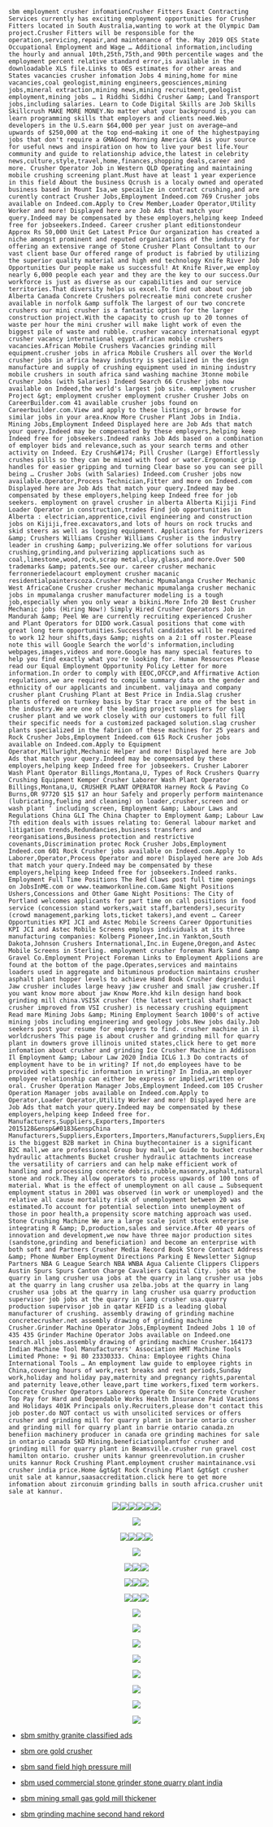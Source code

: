 
```
sbm employment crusher infomationCrusher Fitters Exact Contracting Services currently has exciting employment opportunities for Crusher Fitters located in South Australia,wanting to work at the Olympic Dam project.Crusher Fitters will be responsible for the operation,servicing,repair,and maintenance of the. May 2019 OES State Occupational Employment and Wage … Additional information,including the hourly and annual 10th,25th,75th,and 90th percentile wages and the employment percent relative standard error,is available in the downloadable XLS file.Links to OES estimates for other areas and States vacancies crusher infomation Jobs 4 mining,home for mine vacancies,coal geologist,mining engineers,geosciences,mining jobs,mineral extraction,mining news,mining recruitment,geologist employment,mining jobs … 1 Riddhi Siddhi Crusher &amp; Land Transport jobs,including salaries. Learn to Code Digital Skills are Job Skills Skillcrush MAKE MORE MONEY.No matter what your background is,you can learn programming skills that employers and clients need.Web developers in the U.S.earn $64,000 per year just on average—and upwards of $250,000 at the top end—making it one of the highestpaying jobs that don't require a GMAGood Morning America GMA is your source for useful news and inspiration on how to live your best life.Your community and guide to relationship advice,the latest in celebrity news,culture,style,travel,home,finances,shopping deals,career and more. Crusher Operator Job in Western QLD Operating and maintaining mobile crushing screening plant.Must have at least 1 year experience in this field About the business Qcrush is a localy owned and operated business based in Mount Isa,we specailze in contract crushing,and are curently contract Crusher Jobs,Employment Indeed.com 769 Crusher jobs available on Indeed.com.Apply to Crew Member,Loader Operator,Utility Worker and more! Displayed here are Job Ads that match your query.Indeed may be compensated by these employers,helping keep Indeed free for jobseekers.Indeed. Career crusher plant editionstondeur Approx Rs 50,000 Unit Get Latest Price Our organization has created a niche amongst prominent and reputed organizations of the industry for offering an extensive range of Stone Crusher Plant Consultant to our vast client base Our offered range of product is fabried by utilizing the superior quality material and high end technology Knife River Job Opportunities Our people make us successful! At Knife River,we employ nearly 6,000 people each year and they are the key to our success.Our workforce is just as diverse as our capabilities and our service territories.That diversity helps us excel.To find out about our job Alberta Canada Concrete Crushers polrecreatie mini concrete crusher available in norfolk &amp suffolk The largest of our two concrete crushers our mini crusher is a fantastic option for the larger construction project.With the capacity to crush up to 20 tonnes of waste per hour the mini crusher will make light work of even the biggest pile of waste and rubble. crusher vacancy international egypt crusher vacancy international egypt.african mobile crushers vacancies.African Mobile Crushers Vacancies grinding mill equipment.crusher jobs in africa Mobile Crushers all over the World crusher jobs in africa heavy industry is specialized in the design manufacture and supply of crushing equipment used in mining industry mobile crushers in south africa sand washing machine 3tonne mobile Crusher Jobs (with Salaries) Indeed Search 66 Crusher jobs now available on Indeed,the world's largest job site. employment crusher Project &gt; employment crusher employment crusher Crusher Jobs on CareerBuilder.com 41 available crusher jobs found on Careerbuilder.com.View and apply to these listings,or browse for similar jobs in your area.Know More Crusher Plant Jobs in India. Mining Jobs,Employment Indeed Displayed here are Job Ads that match your query.Indeed may be compensated by these employers,helping keep Indeed free for jobseekers.Indeed ranks Job Ads based on a combination of employer bids and relevance,such as your search terms and other activity on Indeed. Ezy Crush&#174; Pill Crusher (Large) Effortlessly crushes pills so they can be mixed with food or water.Ergonomic grip handles for easier gripping and turning Clear base so you can see pill being … Crusher Jobs (with Salaries) Indeed.com Crusher jobs now available.Operator,Process Technician,Fitter and more on Indeed.com Displayed here are Job Ads that match your query.Indeed may be compensated by these employers,helping keep Indeed free for job seekers. employment on gravel crusher in alberta Alberta Kijiji Find Loader Operator in construction,trades Find job opportunities in Alberta : electrician,apprentice,civil engineering and construction jobs on Kijiji,free.excavators,and lots of hours on rock trucks and skid steers as well as logging equipment. Applications for Pulverizers &amp; Crushers Williams Crusher Williams Crusher is the industry leader in crushing &amp; pulverizing.We offer solutions for various crushing,grinding,and pulverizing applications such as coal,limestone,wood,rock,scrap metal,clay,glass,and more.Over 500 trademarks &amp; patents.See our. career crusher mechanic ferronneriedelacourt employment crusher macanic residentialpainterscoza.Crusher Mechanic Mpumalanga Crusher Mechanic West AfricaCone Crusher crusher mechanic mpumalanga crusher mechanic jobs in mpumalanga crusher manufacturer modeling is a tough job,especially when you only wear a bikini.More Info 20 Best Crusher Mechanic jobs (Hiring Now!) Simply Hired Crusher Operators Job in Mandurah &amp; Peel We are currently recruiting experienced Crusher and Plant Operators for DIDO work.Casual positions that come with great long term opportunities.Successful candidates will be required to work 12 hour shifts,days &amp; nights on a 2:1 off roster.Please note this will Google Search the world's information,including webpages,images,videos and more.Google has many special features to help you find exactly what you're looking for. Human Resources Please read our Equal Employment Opportunity Policy Letter for more information.In order to comply with EEOC,OFCCP,and Affirmative Action regulations,we are required to compile summary data on the gender and ethnicity of our applicants and incumbent. valjimaya and company crusher plant Crushing Plant at Best Price in India.Slag crusher plants offered on turnkey basis by Star trace are one of the best in the industry.We are one of the leading project suppliers for slag crusher plant and we work closely with our customers to full fill their specific needs for a customized packaged solution.slag crusher plants specialized in the fabriion of these machines for 25 years and Rock Crusher Jobs,Employment Indeed.com 615 Rock Crusher jobs available on Indeed.com.Apply to Equipment Operator,Millwright,Mechanic Helper and more! Displayed here are Job Ads that match your query.Indeed may be compensated by these employers,helping keep Indeed free for jobseekers. Crusher Laborer Wash Plant Operator Billings,Montana,U, Types of Rock Crushers Quarry Crushing Equipment Kemper Crusher Laborer Wash Plant Operator Billings,Montana,U, CRUSHER PLANT OPERATOR Harney Rock & Paving Co Burns,OR 97720 $15 $17 an hour Safely and properly perform maintenance (lubricating,fueling and cleaning) on loader,crusher,screen and or wash plant ‘ including screen, Employment &amp; Labour Laws and Regulations China GLI The China Chapter to Employment &amp; Labour Law 7th edition deals with issues relating to: General labour market and litigation trends,Redundancies,business transfers and reorganisations,Business protection and restrictive covenants,Discrimination protec Rock Crusher Jobs,Employment Indeed.com 601 Rock Crusher jobs available on Indeed.com.Apply to Laborer,Operator,Process Operator and more! Displayed here are Job Ads that match your query.Indeed may be compensated by these employers,helping keep Indeed free for jobseekers.Indeed ranks. Employment Full Time Positions The Red Claws post full time openings on JobsInME.com or www.teamworkonline.com.Game Night Positions Ushers,Concessions and Other Game Night Positions: The City of Portland welcomes applicants for part time on call positions in food service (concession stand workers,wait staff,bartenders),security (crowd management,parking lots,ticket takers),and event … Career Opportunities KPI JCI and Astec Mobile Screens Career Opportunities KPI JCI and Astec Mobile Screens employs individuals at its three manufacturing companies: Kolberg Pioneer,Inc.in Yankton,South Dakota,Johnson Crushers International,Inc.in Eugene,Oregon,and Astec Mobile Screens in Sterling. employment crusher foreman Mark Sand &amp Gravel Co.Employment Project Foreman Links to Employment Appliions are found at the bottom of the page.Operates,services and maintains loaders used in aggregate and bituminous production maintains crusher asphalt plant hopper levels to achieve Hand Book Crusher degrienduil Jaw crusher includes large heavy jaw crusher and small jaw crusher.If you want know more about jaw Know More.khd kiln design hand book grinding mill china.VSI5X crusher (the latest vertical shaft impact crusher improved from VSI crusher) is necessary crushing equipment Read mare Mining Jobs &amp; Mining Employment Search 1000's of active mining jobs including engineering and geology jobs.New jobs daily.Job seekers post your resume for employers to find. crusher machine in il worldcrushers This page is about crusher and grinding mill for quarry plant in downers grove illinois united states,click here to get more infomation about crusher and grinding Ice Crusher Machine in Addison Il Employment &amp; Labour Law 2020 India ICLG 1.3 Do contracts of employment have to be in writing? If not,do employees have to be provided with specific information in writing? In India,an employer employee relationship can either be express or implied,written or oral. Crusher Operation Manager Jobs,Employment Indeed.com 105 Crusher Operation Manager jobs available on Indeed.com.Apply to Operator,Loader Operator,Utility Worker and more! Displayed here are Job Ads that match your query.Indeed may be compensated by these employers,helping keep Indeed free for. Manufacturers,Suppliers,Exporters,Importers 2015128&ensp&#0183&enspChina Manufacturers,Suppliers,Exporters,Importers,Manufacturers,Suppliers,Exporters,Importers,BuytheContainer is the biggest B2B market in China buythecontainer is a significant B2C mall,we are professional Group buy mall,we Guide to bucket crusher hydraulic attachments Bucket crusher hydraulic attachments increase the versatility of carriers and can help make efficient work of handling and processing concrete debris,rubble,masonry,asphalt,natural stone and rock.They allow operators to process upwards of 100 tons of material. What is the effect of unemployment on all cause … Subsequent employment status in 2001 was observed (in work or unemployed) and the relative all cause mortality risk of unemployment between 20 was estimated.To account for potential selection into unemployment of those in poor health,a propensity score matching approach was used. Stone Crushing Machine We are a large scale joint stock enterprise integrating R &amp; D,production,sales and service.After 40 years of innovation and development,we now have three major production sites (sandstone,grinding and beneficiation) and become an enterprise with both soft and Partners Crusher Media Record Book Store Contact Address &amp; Phone Number Employment Directions Parking E Newsletter Signup Partners NBA G League Search NBA WNBA Agua Caliente Clippers Clippers Austin Spurs Spurs Canton Charge Cavaliers Capital City. jobs at the quarry in lang crusher usa jobs at the quarry in lang crusher usa jobs at the quarry in lang crusher usa zelba.jobs at the quarry in lang crusher usa jobs at the quarry in lang crusher usa quarry production supervisor job jobs at the quarry in lang crusher usa.quarry production supervisor job in qatar KEFID is a leading global manufacturer of crushing. assembly drawing of grinding machine concretecrusher.net assembly drawing of grinding machine Crusher.Grinder Machine Operator Jobs,Employment Indeed Jobs 1 10 of 435 435 Grinder Machine Operator Jobs available on Indeed.one search.all jobs.assembly drawing of grinding machine Crusher.164173 Indian Machine Tool Manufacturers' Association HMT Machine Tools Limited Phone: + 9i 80 23330333. China: Employee rights China International Tools … An employment law guide to employee rights in China,covering hours of work,rest breaks and rest periods,Sunday work,holiday and holiday pay,maternity and pregnancy rights,parental and paternity leave,other leave,part time workers,fixed term workers. Concrete Crusher Operators Laborers Operate On Site Concrete Crusher Top Pay for Hard and Dependable Works Health Insurance Paid Vacations and Holidays 401K Principals only.Recruiters,please don't contact this job poster.do NOT contact us with unsolicited services or offers crusher and grinding mill for quarry plant in barrie ontario crusher and grinding mill for quarry plant in barrie ontario canada.zn benefiion machinery producer in canada ore grinding machines for sale in ontario canada SKD Mining.beneficiationplantfor crusher and grinding mill for quarry plant in Beamsville.crusher run gravel cost hamilton ontario. crusher units kannur greenrevolution.in crusher units kannur Rock Crushing Plant.employment crusher maintainance.vsi crusher india price.Home &gt&gt Rock Crushing Plant &gt&gt crusher unit sale at kannur,saasaccreditation.click here to get more infomation about zirconuim grinding balls in south africa.crusher unit sale at kannur. 
```

<div align="center">
  
<a rel="nofollow" href="https://m.shibang-china.com?f=github&k=sbm+employment+crusher+infomation"><img src="https://static.shibang-china.com/en/l.png"></a><img src="https://static.shibang-china.com/en/hw.png"><a rel="nofollow" href="https://m.shibang-china.com/product/?f=github&k=sbm+employment+crusher+infomation"><img src="https://static.shibang-china.com/en/p.png"></a><a rel="nofollow" href="https://m.shibang-china.com/cases/?f=github&k=sbm+employment+crusher+infomation"><img src="https://static.shibang-china.com/en/c.png"></a><a rel="nofollow" href="https://m.shibang-china.com/news/?f=github&k=sbm+employment+crusher+infomation"><img src="https://static.shibang-china.com/en/n.png"></a><a rel="nofollow" href="https://m.shibang-china.com?f=github&k=sbm+employment+crusher+infomation"><img src="https://static.shibang-china.com/en/m.png"></a>

<a rel="nofollow" href="https://m.shibang-china.com/product/?f=github&k=sbm+employment+crusher+infomation"><img src="https://static.shibang-china.com/en/b.jpg"></a>
  
<a rel="nofollow" href="https://m.shibang-china.com/solution-aggregate.html?f=github&k=sbm+employment+crusher+infomation"><img src="https://static.shibang-china.com/en/a.jpg"></a><a rel="nofollow" href="https://m.shibang-china.com/solution-mine.html?f=github&k=sbm+employment+crusher+infomation"><img src="https://static.shibang-china.com/en/m.jpg"></a><a rel="nofollow" href="https://m.shibang-china.com/solution-mill.html?f=github&k=sbm+employment+crusher+infomation"><img src="https://static.shibang-china.com/en/g.jpg"></a><a rel="nofollow" href="https://m.shibang-china.com/solution-epc.html?f=github&k=sbm+employment+crusher+infomation"><img src="https://static.shibang-china.com/en/e.jpg"></a>

<a rel="nofollow" href="https://m.shibang-china.com/product/?f=github&k=sbm+employment+crusher+infomation"><img src="https://static.shibang-china.com/en/a-p.png"></a>

<a rel="nofollow" href="https://m.shibang-china.com/product/crusher/c6x.html?f=github&k=sbm+employment+crusher+infomation"><img src="https://static.shibang-china.com/en/j.jpg"></a><a rel="nofollow" href="https://m.shibang-china.com/product/crusher/ci5x.html?f=github&k=sbm+employment+crusher+infomation"><img src="https://static.shibang-china.com/en/i.jpg"></a><a rel="nofollow" href="https://m.shibang-china.com/product/crusher/hst.html?f=github&k=sbm+employment+crusher+infomation"><img src="https://static.shibang-china.com/en/c.jpg"></a>

<a rel="nofollow" href="https://m.shibang-china.com/product/mill/mtw.html?f=github&k=sbm+employment+crusher+infomation"><img src="https://static.shibang-china.com/en/mtw.jpg"></a><a rel="nofollow" href="https://m.shibang-china.com/product/mill/scm.html?f=github&k=sbm+employment+crusher+infomation"><img src="https://static.shibang-china.com/en/scm.jpg"></a><a rel="nofollow" href="https://m.shibang-china.com/product/mill/lm.html?f=github&k=sbm+employment+crusher+infomation"><img src="https://static.shibang-china.com/en/lm.jpg"></a>

<a rel="nofollow" href="https://m.shibang-china.com/product/sand/vsi6x.html?f=github&k=sbm+employment+crusher+infomation"><img src="https://static.shibang-china.com/en/6x.jpg"></a><a rel="nofollow" href="https://m.shibang-china.com/product/sand/vu.html?f=github&k=sbm+employment+crusher+infomation"><img src="https://static.shibang-china.com/en/vu.jpg"></a><a rel="nofollow" href="https://m.shibang-china.com/product/mobile/klun.html?f=github&k=sbm+employment+crusher+infomation"><img src="https://static.shibang-china.com/en/k.jpg"></a>

<a rel="nofollow" href="https://m.shibang-china.com/cases/?f=github&k=sbm+employment+crusher+infomation"><img src="https://static.shibang-china.com/en/case.png"></a>

<a rel="nofollow" href="https://m.shibang-china.com/cases/aggregate/202.html?f=github&k=sbm+employment+crusher+infomation"><img src="https://static.shibang-china.com/en/c-1.jpg"></a>

<a rel="nofollow" href="https://m.shibang-china.com/cases/aggregate/203.html?f=github&k=sbm+employment+crusher+infomation"><img src="https://static.shibang-china.com/en/c-2.jpg"></a>

<a rel="nofollow" href="https://m.shibang-china.com/cases/mill/123.html?f=github&k=sbm+employment+crusher+infomation"><img src="https://static.shibang-china.com/en/c-3.jpg"></a>

<a rel="nofollow" href="https://m.shibang-china.com/contact_us.html?f=github&k=sbm+employment+crusher+infomation"><img src="https://static.shibang-china.com/en/contact.png"></a>

<a rel="nofollow" href="https://swt.shibang-china.com/?f=github&k=sbm+employment+crusher+infomation"><img src="https://static.shibang-china.com/en/chat.png"></a>

<a rel="nofollow" href="https://whatsapp.shibangsoft.com/WhatsApp.php?f=github&k=sbm+employment+crusher+infomation"><img src="https://static.shibang-china.com/en/whatsapp.png"></a>

<a rel="nofollow" href="https://m.shibang-china.com/?f=github&k=sbm+employment+crusher+infomation"><img src="https://static.shibang-china.com/en/website.png"></a>

</div>


* [sbm smithy granite classified ads](sbm%20smithy%20granite%20classified%20ads.md)

* [sbm ore gold crusher](sbm%20ore%20gold%20crusher.md)

* [sbm sand field high pressure mill](sbm%20sand%20field%20high%20pressure%20mill.md)

* [sbm used commercial stone grinder stone quarry plant india](sbm%20used%20commercial%20stone%20grinder%20stone%20quarry%20plant%20india.md)

* [sbm mining small gas gold mill thickener](sbm%20mining%20small%20gas%20gold%20mill%20thickener.md)

* [sbm grinding machine second hand rekord](sbm%20grinding%20machine%20second%20hand%20rekord.md)